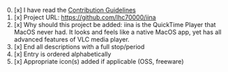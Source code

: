 <!-- Thanks for contributing to awesome-macOS  -->

<!-- Please fill out the following: -->

0. [x] I have read the [Contribution Guidelines](https://github.com/iCHAIT/awesome-macOS/blob/master/.github/contributing.md)
1. [x] Project URL: https://github.com/lhc70000/iina
2. [x] Why should this project be added: iina is the QuickTime Player that MacOS never had. It looks and feels like a native MacOS app, yet has all advanced features of VLC media player.
3. [x] End all descriptions with a full stop/period
4. [x] Entry is ordered alphabetically
5. [x] Appropriate icon(s) added if applicable (OSS, freeware)

<!--

Again, please read https://github.com/iCHAIT/awesome-macOS/blob/master/.github/contributing.md if you didn't yet.

-->
